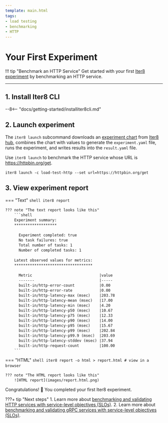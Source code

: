 ```yaml
---
template: main.html
tags:
- load testing
- benchmarking
- HTTP
---
```


# Your First Experiment

!!! tip "Benchmark an HTTP Service"
    Get started with your first [Iter8 experiment](concepts.md#what-is-an-iter8-experiment) by benchmarking an HTTP service. 
    
***

## 1. Install Iter8 CLI
--8<-- "docs/getting-started/installiter8cli.md"

## 2. Launch experiment
The `iter8 launch` subcommand downloads an [experiment chart](concepts.md#experiment-chart) from [Iter8 hub](concepts.md#iter8-hub), combines the chart with values to generate the `experiment.yaml` file, runs the experiment, and writes results into the `result.yaml` file. 

Use `iter8 launch` to benchmark the HTTP service whose URL is https://httpbin.org/get.

```shell
iter8 launch -c load-test-http --set url=https://httpbin.org/get
```

## 3. View experiment report
=== "Text"
    ```shell
    iter8 report
    ```

    ??? note "The text report looks like this"
        ```shell
        Experiment summary:
        *******************

          Experiment completed: true
          No task failures: true
          Total number of tasks: 1
          Number of completed tasks: 1

        Latest observed values for metrics:
        ***********************************

          Metric                              |value
          -------                             |-----
          built-in/http-error-count           |0.00
          built-in/http-error-rate            |0.00
          built-in/http-latency-max (msec)    |203.78
          built-in/http-latency-mean (msec)   |17.00
          built-in/http-latency-min (msec)    |4.20
          built-in/http-latency-p50 (msec)    |10.67
          built-in/http-latency-p75 (msec)    |12.33
          built-in/http-latency-p90 (msec)    |14.00
          built-in/http-latency-p95 (msec)    |15.67
          built-in/http-latency-p99 (msec)    |202.84
          built-in/http-latency-p99.9 (msec)  |203.69
          built-in/http-latency-stddev (msec) |37.94
          built-in/http-request-count         |100.00
        ```

=== "HTML"
    ```shell
    iter8 report -o html > report.html # view in a browser
    ```

    ??? note "The HTML report looks like this"
        ![HTML report](images/report.html.png)

Congratulations! :tada: You completed your first Iter8 experiment.

???+ tip "Next steps"
    1. Learn more about [benchmarking and validating HTTP services with service-level objectives (SLOs)](../tutorials/load-test-http/basicusage.md).
    2. Learn more about [benchmarking and validating gRPC services with service-level objectives (SLOs)](../tutorials/load-test-grpc/basicusage.md).
